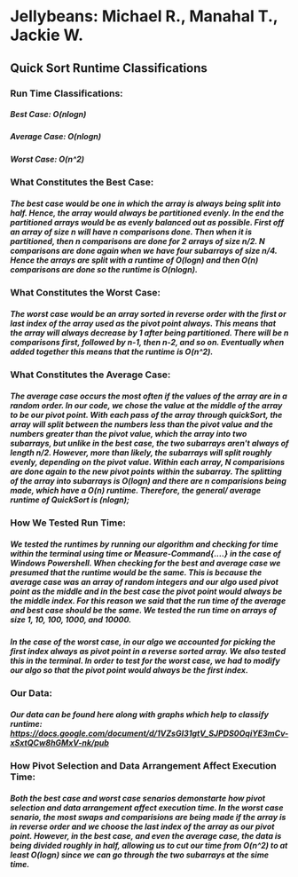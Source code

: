 # Jellybeans: Michael R., Manahal T., Jackie W.
## Quick Sort Runtime Classifications

### Run Time Classifications:
##### Best Case: O(nlogn)
##### Average Case: O(nlogn)
##### Worst Case: O(n^2)


### What Constitutes the Best Case:
##### The best case would be one in which the array is always being split into half. Hence, the array would always be partitioned evenly. In the end the partitioned arrays would be as evenly balanced out as possible. First off an array of size n will have n comparisons done. Then when it is partitioned, then n comparisons are done for 2 arrays of size n/2. N comparisons are done again when we have four subarrays of size n/4. Hence the arrays are split with a runtime of O(logn) and then O(n) comparisons are done so the runtime is O(nlogn).

### What Constitutes the Worst Case:
##### The worst case would be an array sorted in reverse order with the first or last index of the array used as the pivot point always. This means that the array will always decrease by 1 after being partitioned. There will be n comparisons first, followed by n-1, then n-2, and so on. Eventually when added together this means that the runtime is O(n^2).

### What Constitutes the Average Case:
##### The average case occurs the most often if the values of the array are in a random order. In our code, we chose the value at the middle of the array to be our pivot point. With each pass of the array through quickSort, the array will split between the numbers less than the pivot value and the numbers greater than the pivot value, which the array into two subarrays, but unlike in the best case, the two subarrays aren't always of length n/2. However, more than likely, the subarrays will split roughly evenly, depending on the pivot value. Within each array, N comparisions are done again to the new pivot points within the subarray. The splitting of the array into subarrays is O(logn) and there are n comparisions being made, which have a O(n) runtime. Therefore, the general/ average runtime of QuickSort is (nlogn);

### How We Tested Run Time:
##### We tested the runtimes by running our algorithm and checking for time within the terminal using time or Measure-Command{....} in the case of Windows Powershell. When checking for the best and average case we presumed that the runtime would be the same. This is because the average case was an array of random integers and our algo used pivot point as the middle and in the best case the pivot point would always be the middle index. For this reason we said that the run time of the average and best case should be the same. We tested the run time on arrays of size 1, 10, 100, 1000, and 10000.

##### In the case of the worst case, in our algo we accounted for picking the first index always as pivot point in a reverse sorted array. We also tested this in the terminal. In order to test for the worst case, we had to modify our algo so that the pivot point would always be the first index. 

### Our Data:
##### Our data can be found here along with graphs which help to classify runtime: https://docs.google.com/document/d/1VZsGI31gtV_SJPDS0OqiYE3mCv-xSxtQCw8hGMxV-nk/pub

### How Pivot Selection and Data Arrangement Affect Execution Time:
##### Both the best case and worst case senarios demonstarte how pivot selection and data arrangement affect execution time. In the worst case senario, the most swaps and comparisions are being made if the array is in reverse order and we choose the last index of the array as our pivot point. However, in the best case, and even the average case, the data is being divided roughly in half, allowing us to cut our time from O(n^2) to at least O(logn) since we can go through the two subarrays at the sime time.
